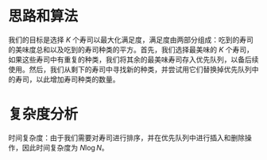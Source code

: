 # 思路和算法

我们的目标是选择 $K$ 个寿司以最大化满足度，满足度由两部分组成：吃到的寿司的美味度总和以及吃到的寿司种类的平方。首先，我们选择最美味的 $K$ 个寿司，如果这些寿司中有重复的种类，我们将其余的最美味寿司存入优先队列，以备后续使用。然后，我们从剩下的寿司中寻找新的种类，并尝试用它们替换掉优先队列中的寿司，以此增加寿司种类的数量。

# 复杂度分析

时间复杂度：由于我们需要对寿司进行排序，并在优先队列中进行插入和删除操作，因此时间复杂度为 $N \log N$。
